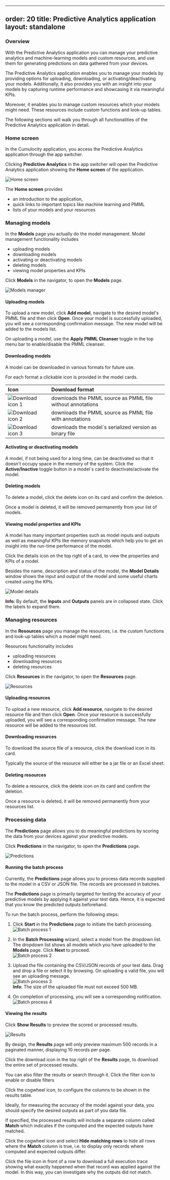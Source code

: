 
---
order: 20
title: Predictive Analytics application
layout: standalone
---

### Overview

With the Predictive Analytics application you can manage your predictive analytics and machine-learning models and custom resources, and use them for generating predictions on data gathered from your devices.

The Predictive Analytics application enables you to manage your models by providing options for uploading, downloading, or activating/deactivating your models. Additionally, it also provides you with an insight into your models by capturing runtime performance and showcasing it via meaningful KPIs.

Moreover, it enables you to manage custom resources which your models might need. These resources include custom functions and look-up tables.

The following sections will walk you through all functionalities of the Predictive Analytics application in detail.

### Home screen

In the Cumulocity application, you access the Predictive Analytics application through the app switcher. 

Clicking **Predictive Analytics** in the app switcher will open the Predictive Analytics application showing the  **Home screen** of the application.

![Home screen](/guides/images/zementis/zementis-home-screen.png)

The **Home screen** provides

* an introduction to the application,
* quick links to important topics like machine learning and PMML
* lists of your models and your resources


### Managing models

In the **Models** page you actually do the model management. Model management functionality includes

* uploading models
* downloading models
* activating or deactivating models
* deleting models
* viewing model properties and KPIs

Click **Models** in the navigator, to open the **Models** page. 

![Models manager](/guides/images/zementis/zementis-models.png)

#### Uploading models

To upload a new model, click **Add model**, navigate to the desired model's PMML file and then click **Open**. Once your model is successfully uploaded, you will see a corresponding confirmation message. The new model will be added to the models list. 

On uploading a model, use the **Apply PMML Cleanser** toggle in the top menu bar to enable/disable the PMML cleanser.

#### Downloading models

A model can be downloaded in various formats for future use. 

For each format a clickable icon is provided in the model cards. 

|Icon|Download format|
|:---|:---|
|![Download icon 1](/guides/images/zementis/zementis-download-icon1.png)|downloads the PMML source as PMML file without annotations
|![Download icon 2](/guides/images/zementis/zementis-download-icon2.png)|downloads the PMML source as PMML file with annotations
|![Download icon 3](/guides/images/zementis/zementis-download-icon3.png)|downloads the model´s serialized version as binary file

#### Activating or deactivating models

A model, if not being used for a long time, can be deactivated so that it doesn't occupy space in the memory of the system. Click the **Active/Inactive** toggle button in a model´s card to deactivate/activate the model.


#### Deleting models

To delete a model, click the delete icon on its card and confirm the deletion.  

Once a model is deleted, it will be removed permanently from your list of models. 

#### Viewing model properties and KPIs

A model has many important properties such as model inputs and outputs as well as meaningful KPIs like memory snapshots which help you to get an insight into the run-time performance  of the model. 

Click the details icon on the top right of a card, to view the properties and KPIs of a model.

Besides the name, description and status of the model, the **Model Details** window shows the input and output of the model and some useful charts created using the KPIs. 

![Model details](/guides/images/zementis/zementis-model-details.png)

**Info**: By default, the **Inputs** and **Outputs** panels are in collapsed state. Click the labels to expand them. 

### Managing resources

In the **Resources** page you manage the resources, i.e. the custom functions and look-up tables which a model might need.

Resources functionality includes

* uploading resources
* downloading resources
* deleting resources

Click **Resources** in the navigator, to open the **Resources** page. 

![Resources](/guides/images/zementis/zementis-resources.png)

#### Uploading resources

To upload a new resource, click **Add resource**, navigate to the desired resource file and then click **Open**. Once your resource is successfully uploaded, you will see a corresponding confirmation message. The new resource will be added to the resources list. 


#### Downloading resources

To download the source file of a resource, click the download icon in its card.

Typically the source of the resource will either be a jar file or an Excel sheet.

#### Deleting resources

To delete a resource, click the delete icon on its card and confirm the deletion.  

Once a resource is deleted, it will be removed permanently from your resources list.

### Processing data

The **Predictions** page allows you to do meaningful predictions by scoring the data from your devices against your predictive models.

Click **Predictions** in the navigator, to open the **Predictions** page. 

![Predictions](/guides/images/zementis/zementis-predictions.png)

#### Running the batch process

Currently, the **Predictions** page allows you to process data records supplied to the model in a CSV or JSON file. The records are processed in batches.

The **Predictions** page is primarily targeted for testing the accuracy of your predictive models by applying it against your test data. Hence, it is expected that you know the predicted outputs beforehand.

To run the batch process, perform the following steps:

1. Click **Start** in the **Predictions** page to initiate the batch processing. <br>
![Batch process 1](/guides/images/zementis/zementis-batch-process1.jpeg)

2. In the **Batch Processing** wizard, select a model from the dropdown list. The dropdown list shows all models which you have uploaded to the **Models** page. Click **Next** to proceed. <br>
![Batch process 2](/guides/images/zementis/zementis-batch-process2.jpeg)
 
3. Upload the file containing the CSV/JSON records of your test data. Drag and drop a file or select it by browsing. On uploading a valid file, you will see an uploading message. <br>
![Batch process 3](/guides/images/zementis/zementis-batch-process3.jpeg) <br>
 **Info**: The size of the uploaded file must not exceed 500 MB.
 
4. On completion of processing, you will see a corresponding notification.<br>
![Batch process 4](/guides/images/zementis/zementis-batch-process4.jpeg)

#### Viewing the results

Click **Show Results** to preview the scored or processed results. 

![Results](/guides/images/zementis/zementis-batch-process-results.png)

By design, the **Results** page will only preview maximum 500 records in a paginated manner, displaying 10 records per page. 

Click the download icon in the top right of the **Results** page, to download the entire set of processed results.

You can also filter the results or search through it. Click the filter icon to enable or disable filters

Click the cogwheel icon, to configure the columns to be shown in the results table.

Ideally, for measuring the accuracy of the model against your data, you should specify the desired outputs as part of you data file.

If specified, the processed results will include a separate column called **Match** which indicates if the computed and the expected outputs have matched.

Click the cogwheel icon and select **Hide matching rows** to hide all rows where the **Match** column is true, i.e. to display only records where computed and expected outputs differ.

Click the file icon in front of a row to download a full execution trace showing what exactly happened when that record was applied against the model. In this way, you can investigate why the outputs did not match.


